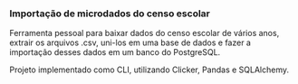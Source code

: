 ### Importação de microdados do censo escolar

Ferramenta pessoal para baixar dados do censo escolar de vários anos, extrair os arquivos .csv, uni-los em uma base de dados e fazer a importação desses dados em um banco do PostgreSQL.

Projeto implementado como CLI, utilizando Clicker, Pandas e SQLAlchemy.
